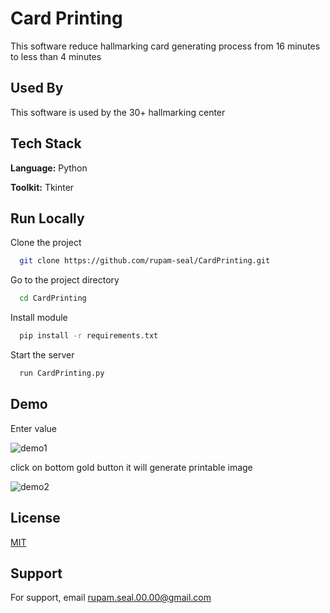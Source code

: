 
# Card Printing

This software reduce hallmarking card generating process from 16 minutes to less than 4 minutes

## Used By

This software is used by the 30+ hallmarking center

## Tech Stack

**Language:** Python

**Toolkit:** Tkinter


## Run Locally

Clone the project

```bash
  git clone https://github.com/rupam-seal/CardPrinting.git
```

Go to the project directory

```bash
  cd CardPrinting
```

Install module

```bash
  pip install -r requirements.txt
```

Start the server

```bash
  run CardPrinting.py
```


## Demo

Enter value

![demo1](https://user-images.githubusercontent.com/104382853/208679881-35a1e62d-72dc-4b8d-b6c5-c0ffb1d19636.png)

click on bottom gold button
it will generate printable image

![demo2](https://user-images.githubusercontent.com/104382853/208680107-73cd2d85-ec0e-46c7-a8c8-b14793349d96.png)


## License

[MIT](https://choosealicense.com/licenses/mit/)


## Support

For support, email rupam.seal.00.00@gmail.com
